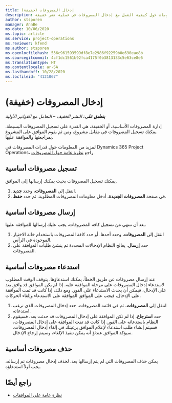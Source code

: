 ```yaml
---
title: إدخال المصروفات (خفيفة)
description: يقدم هذا الموضوع معلومات حول كيفية العمل مع إدخال المصروفات في عملية نشر خفيفة.
author: stsporen
manager: AnnBe
ms.date: 10/06/2020
ms.topic: article
ms.service: project-operations
ms.reviewer: kfend
ms.author: stsporen
ms.openlocfilehash: 536c961593599df8e7e2986f92259b0e690eae8b
ms.sourcegitcommit: 4cf1dc1561b92fca4175f0b3813133c5e63ce8e6
ms.translationtype: HT
ms.contentlocale: ar-SA
ms.lasthandoff: 10/28/2020
ms.locfileid: "4121067"
---
```

# <a name="expense-entry-lite"></a>إدخال المصروفات (خفيفة)

_**ينطبق على:** النشر الخفيف – التعامل مع الفواتير الأولية_

إدارة المصروفات الأساسية، أو الخفيفة، هي القدرة على تسجيل المصروفات البسيطة. يمكنك تسجيل المصروفات في مقابل مشروع، ومن ثم يقوم الموافق على المشروع بمراجعتها والموافقة عليها.

لمزيد من المعلومات حول قدرات المصروفات في Dynamics 365 Project Operations، راجع [نظرة عامة حول المصروفات](expense-overview.md).

## <a name="capture-a-basic-expense"></a>تسجيل مصروفات أساسية

يمكنك تسجيل المصروفات بحيث يمكنك إرسالها إلى الموافق.

1. انتقل إلى **المصروفات**، وحدد **جديد**.
2. في صفحة **المصروفات الجديدة**، أدخل معلومات المصروفات المطلوبة، ثم حدد **حفظ**.

## <a name="submit-a-basic-expense"></a>إرسال مصروفات أساسية

بعد أن تنتهي من تسجيل كافة المصروفات، يجب عليك إرسالها للموافقة عليها.

1. انتقل إلى **المصروفات**، وحدد أحدها. أو حدد كافة المصروفات باستخدام خانة الاختيار الموجودة في الرأس.
2. حدد **إرسال**. يعالج النظام الإدخالات المحددة ثم ينشئ طلبات الموافقة على المصروفات.

## <a name="recall-a-basic-expense"></a>استدعاء مصروفات أساسية

عند إرسال مصروفات عن طريق الخطأ، يمكنك استدعاؤها. يتوقف الوقت المطلوب لاستدعاء إدخال المصروفات على مرحلة الموافقة عليه.  إذا لم يكن الموافق قد وافق بعد على الإدخال، فيمكن أن يحدث الاستدعاء على الفور. ومع ذلك، إذا كانت قد تمت الموافقة على الإدخال، فيجب على الموافق الموافقة على الاستدعاء وإلغاء الحركات.

1. انتقل إلى **المصروفات**، ثم في قائمة المصروفات، حدد إدخال المصروفات الذي ترغب استدعائه.
2. حدد **استرجاع**. إذا لم تكن الموافقة على إدخال المصروفات قد حدثت بعد، فسيقوم النظام باستدعائه على الفور. إذا كانت قد تمت الموافقة على إدخال المصروفات، فسيتم إنشاء طلب استدعاء لإعلام الموافق برغبتك في إلغاء إدخال المصروفات. سيؤكد الموافق عندئذٍ أنه يمكن تنفيذ الإلغاء، وسيتم إرجاع الإدخال.

## <a name="delete-a-basic-expense"></a>حذف مصروفات أساسية

يمكن حذف المصروفات التي لم يتم إرسالها بعد. لحذف إدخال مصروفات تم إرساله، يجب أولاً استدعاؤه.

## <a name="see-also"></a>راجع أيضًا

- [نظرة عامة على الموافقات](../approvals/approvals-overview.md)
